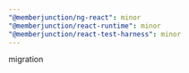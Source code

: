 ```yaml
---
"@memberjunction/ng-react": minor
"@memberjunction/react-runtime": minor
"@memberjunction/react-test-harness": minor
---
```


migration
